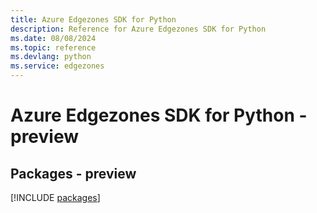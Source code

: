 ```yaml
---
title: Azure Edgezones SDK for Python
description: Reference for Azure Edgezones SDK for Python
ms.date: 08/08/2024
ms.topic: reference
ms.devlang: python
ms.service: edgezones
---
```

# Azure Edgezones SDK for Python - preview
## Packages - preview
[!INCLUDE [packages](edgezones-index.md)]